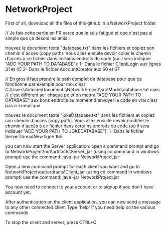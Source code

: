 # NetworkProject
First of all, download all the files of this github in a NetworkProject folder.

// Je fais cette partie en FR parce que je suis fatigué et que c'est pas si simple que ça désolé les amis :

trouvez le document texte "database.txt" dans les fichiers et copiez son chemin d'accès (copy path). Vous allez ensuite devoir coller le chemin d'accès à ce fichier dans certains endroits du code (où il sera indiquer "ADD YOUR PATH TO DATABASE"):
1- Dans le fichier ClientLogin aux lignes 31 et 45
2- Dans le fichier AccountCreator aux 60 et 67

// En gros il faut prendre le path complet de database pour que ça fonctionne par exemple pour moi c'est C:\Users\Antoine\Documents\NetworkProject\src\Model\database.txt mais
// c'est différent sur chaque pc et on mettra "ADD YOUR PATH TO DATABASE" aux bons endroits au moment d'envoyer le code en vrai c'est pas si compliqué

trouvez le document texte "jokeDatabase.txt" dans les fichiers et copiez son chemin d'accès (copy path). Vous allez ensuite devoir modifier le chemin d'accès à ce fichier dans certains endroits du code (où il sera indiquer "ADD YOUR PATH TO JOKEDATABASE"):
1- Dans le fichier ServerThreadNew ligne 165

you can now start the Server application: 
open a command prompt and go to NetworkProject\out\artifacts\Server_jar (using cd command in windows prompt)
use the command: 
java -jar NetworkProject.jar

Open a new command prompt for each client you want and go to NetworkProject\out\artifacts\Client_jar (using cd command in windows prompt)
use the command: 
java -jar NetworkProject.jar

You now need to connect to your account or to signup if you don't have account yet.

After authentication on the client application, you can now send a message to any other connected client
Type 'help' if you need help on the various commands

To stop the client and server, press CTRL+C
